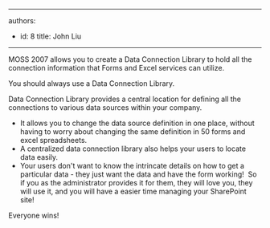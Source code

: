 

---
authors:
  - id: 8
    title: John Liu
---




<span class='intro'> 
  <p>MOSS 2007 allows you to create a Data Connection Library to hold all the connection information that Forms and Excel services can utilize.</p>
<p>You should always use a Data Connection Library.</p>
 </span>


  <p>Data Connection Library provides a central location for defining all the connections to various data sources within your company.</p>
<ul>
    <li>It allows you to change the data source definition in one place, without having to worry about changing the same definition in 50 forms and excel spreadsheets. </li>
    <li>A centralized data connection library also helps your users to locate data easily. </li>
    <li>Your users don't want to know the intrincate details on how to get a particular data - they just want the data and have the form working!&#160; So if you as the administrator provides it for them, they will love you, they will use it, and you will have a easier time managing your SharePoint site! </li>
</ul>
Everyone wins! 



